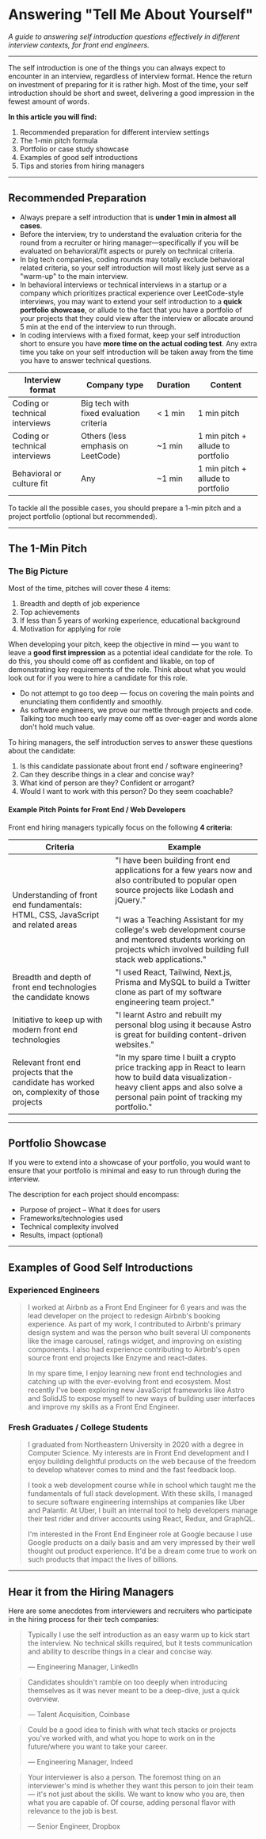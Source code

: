# Answering "Tell Me About Yourself"

_A guide to answering self introduction questions effectively in different interview contexts, for front end engineers._

---

The self introduction is one of the things you can always expect to encounter in an interview, regardless of interview format. Hence the return on investment of preparing for it is rather high. Most of the time, your self introduction should be short and sweet, delivering a good impression in the fewest amount of words.

**In this article you will find:**

1. Recommended preparation for different interview settings
2. The 1-min pitch formula
3. Portfolio or case study showcase
4. Examples of good self introductions
5. Tips and stories from hiring managers

---

## Recommended Preparation

- Always prepare a self introduction that is **under 1 min in almost all cases**.
- Before the interview, try to understand the evaluation criteria for the round from a recruiter or hiring manager—specifically if you will be evaluated on behavioral/fit aspects or purely on technical criteria.
- In big tech companies, coding rounds may totally exclude behavioral related criteria, so your self introduction will most likely just serve as a "warm-up" to the main interview.
- In behavioral interviews or technical interviews in a startup or a company which prioritizes practical experience over LeetCode-style interviews, you may want to extend your self introduction to a **quick portfolio showcase**, or allude to the fact that you have a portfolio of your projects that they could view after the interview or allocate around 5 min at the end of the interview to run through.
- In coding interviews with a fixed format, keep your self introduction short to ensure you have **more time on the actual coding test**. Any extra time you take on your self introduction will be taken away from the time you have to answer technical questions.

| Interview format               | Company type                            | Duration | Content                           |
| ------------------------------ | --------------------------------------- | -------- | --------------------------------- |
| Coding or technical interviews | Big tech with fixed evaluation criteria | < 1 min  | 1 min pitch                       |
| Coding or technical interviews | Others (less emphasis on LeetCode)      | ~1 min   | 1 min pitch + allude to portfolio |
| Behavioral or culture fit      | Any                                     | ~1 min   | 1 min pitch + allude to portfolio |

To tackle all the possible cases, you should prepare a 1-min pitch and a project portfolio (optional but recommended).

---

## The 1-Min Pitch

### The Big Picture

Most of the time, pitches will cover these 4 items:

1. Breadth and depth of job experience
2. Top achievements
3. If less than 5 years of working experience, educational background
4. Motivation for applying for role

When developing your pitch, keep the objective in mind — you want to leave a **good first impression** as a potential ideal candidate for the role. To do this, you should come off as confident and likable, on top of demonstrating key requirements of the role. Think about what you would look out for if you were to hire a candidate for this role.

- Do not attempt to go too deep — focus on covering the main points and enunciating them confidently and smoothly.
- As software engineers, we prove our mettle through projects and code. Talking too much too early may come off as over-eager and words alone don't hold much value.

To hiring managers, the self introduction serves to answer these questions about the candidate:

1. Is this candidate passionate about front end / software engineering?
2. Can they describe things in a clear and concise way?
3. What kind of person are they? Confident or arrogant?
4. Would I want to work with this person? Do they seem coachable?

#### Example Pitch Points for Front End / Web Developers

Front end hiring managers typically focus on the following **4 criteria**:

| Criteria                                                                                   | Example                                                                                                                                                                                                                                                                                                                       |
| ------------------------------------------------------------------------------------------ | ----------------------------------------------------------------------------------------------------------------------------------------------------------------------------------------------------------------------------------------------------------------------------------------------------------------------------- |
| Understanding of front end fundamentals: HTML, CSS, JavaScript and related areas           | "I have been building front end applications for a few years now and also contributed to popular open source projects like Lodash and jQuery."<br /><br />"I was a Teaching Assistant for my college's web development course and mentored students working on projects which involved building full stack web applications." |
| Breadth and depth of front end technologies the candidate knows                            | "I used React, Tailwind, Next.js, Prisma and MySQL to build a Twitter clone as part of my software engineering team project."                                                                                                                                                                                                 |
| Initiative to keep up with modern front end technologies                                   | "I learnt Astro and rebuilt my personal blog using it because Astro is great for building content-driven websites."                                                                                                                                                                                                           |
| Relevant front end projects that the candidate has worked on, complexity of those projects | "In my spare time I built a crypto price tracking app in React to learn how to build data visualization-heavy client apps and also solve a personal pain point of tracking my portfolio."                                                                                                                                     |

---

## Portfolio Showcase

If you were to extend into a showcase of your portfolio, you would want to ensure that your portfolio is minimal and easy to run through during the interview.

The description for each project should encompass:

- Purpose of project – What it does for users
- Frameworks/technologies used
- Technical complexity involved
- Results, impact (optional)

---

## Examples of Good Self Introductions

### Experienced Engineers

> I worked at Airbnb as a Front End Engineer for 6 years and was the lead developer on the project to redesign Airbnb's booking experience. As part of my work, I contributed to Airbnb's primary design system and was the person who built several UI components like the image carousel, ratings widget, and improving on existing components. I also had experience contributing to Airbnb's open source front end projects like Enzyme and react-dates.
>
> In my spare time, I enjoy learning new front end technologies and catching up with the ever-evolving front end ecosystem. Most recently I've been exploring new JavaScript frameworks like Astro and SolidJS to expose myself to new ways of building user interfaces and improve my skills as a Front End Engineer.

### Fresh Graduates / College Students

> I graduated from Northeastern University in 2020 with a degree in Computer Science. My interests are in Front End development and I enjoy building delightful products on the web because of the freedom to develop whatever comes to mind and the fast feedback loop.
>
> I took a web development course while in school which taught me the fundamentals of full stack development. With these skills, I managed to secure software engineering internships at companies like Uber and Palantir. At Uber, I built an internal tool to help developers manage their test rider and driver accounts using React, Redux, and GraphQL.
>
> I'm interested in the Front End Engineer role at Google because I use Google products on a daily basis and am very impressed by their well thought out product experience. It'd be a dream come true to work on such products that impact the lives of billions.

---

## Hear it from the Hiring Managers

Here are some anecdotes from interviewers and recruiters who participate in the hiring process for their tech companies:

> Typically I use the self introduction as an easy warm up to kick start the interview. No technical skills required, but it tests communication and ability to describe things in a clear and concise way.
>
> — Engineering Manager, LinkedIn

> Candidates shouldn't ramble on too deeply when introducing themselves as it was never meant to be a deep-dive, just a quick overview.
>
> — Talent Acquisition, Coinbase

> Could be a good idea to finish with what tech stacks or projects you've worked with, and what you hope to work on in the future/where you want to take your career.
>
> — Engineering Manager, Indeed

> Your interviewer is also a person. The foremost thing on an interviewer's mind is whether they want this person to join their team — it's not just about the skills. We want to know who you are, then what you are capable of. Of course, adding personal flavor with relevance to the job is best.
>
> — Senior Engineer, Dropbox
